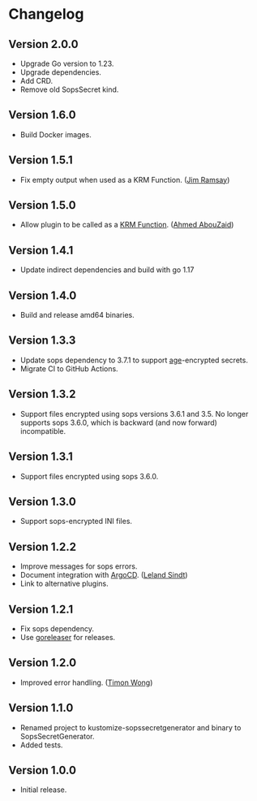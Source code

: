 # Changelog

## Version 2.0.0

* Upgrade Go version to 1.23.
* Upgrade dependencies.
* Add CRD.
* Remove old SopsSecret kind.

## Version 1.6.0

* Build Docker images.

## Version 1.5.1

* Fix empty output when used as a KRM Function. ([Jim Ramsay](https://github.com/lack))

## Version 1.5.0

* Allow plugin to be called as a [KRM Function][krm]. ([Ahmed AbouZaid](https://github.com/aabouzaid))

[krm]: https://github.com/kubernetes-sigs/kustomize/blob/master/cmd/config/docs/api-conventions/functions-spec.md

## Version 1.4.1

* Update indirect dependencies and build with go 1.17

## Version 1.4.0

* Build and release amd64 binaries.

## Version 1.3.3

* Update sops dependency to 3.7.1 to support [age][age]-encrypted secrets.
* Migrate CI to GitHub Actions.

[age]: https://age-encryption.org/

## Version 1.3.2

* Support files encrypted using sops versions 3.6.1 and 3.5. No longer supports
  sops 3.6.0, which is backward (and now forward) incompatible.

## Version 1.3.1

* Support files encrypted using sops 3.6.0.

## Version 1.3.0

* Support sops-encrypted INI files.

## Version 1.2.2

* Improve messages for sops errors.
* Document integration with [ArgoCD][argo]. ([Leland Sindt](https://github.com/LelandSindt))
* Link to alternative plugins.

[argo]: https://github.com/argoproj/argo-cd

## Version 1.2.1

* Fix sops dependency.
* Use [goreleaser][gr] for releases.

[gr]: https://goreleaser.com/

## Version 1.2.0

* Improved error handling. ([Timon Wong](https://github.com/timonwong))


## Version 1.1.0

* Renamed project to kustomize-sopssecretgenerator and binary to SopsSecretGenerator.
* Added tests.


## Version 1.0.0

* Initial release.

